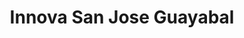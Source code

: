 ---
title: "Innova San Jose Guayabal"
url: /san-jose-guayabal/innova-san-jose-guayabal/
shop: Elektrisch
---